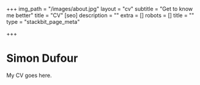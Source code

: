+++
img_path = "/images/about.jpg"
layout = "cv"
subtitle = "Get to know me better"
title = "CV"
[seo]
description = ""
extra = []
robots = []
title = ""
type = "stackbit_page_meta"

+++
# Simon Dufour

My CV goes here.